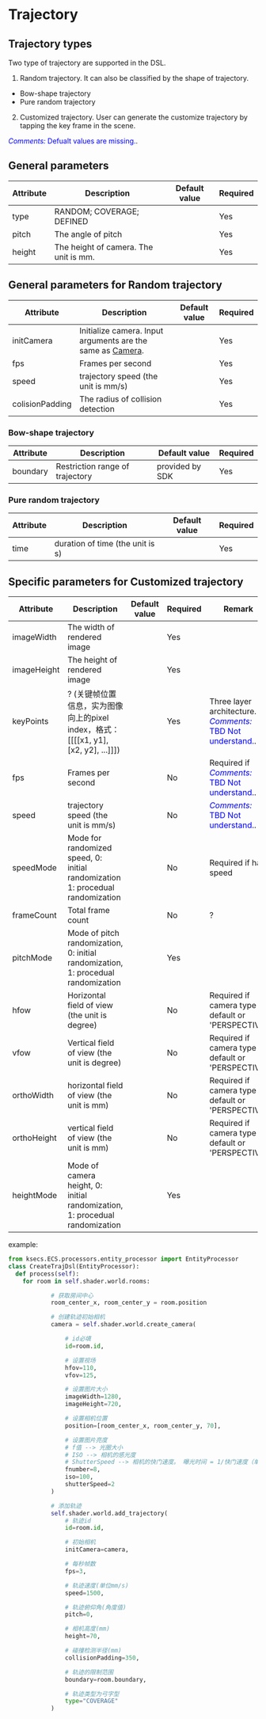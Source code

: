 # Trajectory

## Trajectory types
Two type of trajectory are supported in the DSL.
1. Random trajectory. It can also be classified by the shape of trajectory.
* Bow-shape trajectory
* Pure random trajectory
2. Customized trajectory. User can generate the customize trajectory by tapping the key frame in the scene.

<span style="color:blue">*Comments:* Defualt values are missing.</span>.

## General parameters
|Attribute|Description|Default value|Required|
|---|---|---|---|
|type|RANDOM; COVERAGE; DEFINED||Yes|
|pitch| The angle of pitch | | Yes |
|height| The height of camera. The unit is mm.|| Yes |

## General parameters for Random trajectory
|Attribute|Description|Default value|Required|
|---|---|---|---|
|initCamera|Initialize camera. Input arguments are the same as [Camera](dsl/camera.md). | | Yes |
|fps| Frames per second | | Yes |
|speed| trajectory speed (the unit is mm/s) | | Yes |
|colisionPadding| The radius of collision detection | | Yes |

### Bow-shape trajectory
|Attribute|Description|Default value|Required|
|---|---|---|---|
|boundary|Restriction range of trajectory|provided by SDK|Yes|

### Pure random trajectory
|Attribute|Description|Default value|Required|
|---|---|---|---|
|time|duration of time (the unit is s)||Yes|

## Specific parameters for Customized trajectory
|Attribute|Description|Default value|Required|Remark|
|---|---|---|---|---|
|imageWidth|The width of rendered image||Yes||
|imageHeight|The height of rendered image||Yes||
|keyPoints| ? (关键帧位置信息，实为图像向上的pixel index，格式：[[[[x1, y1], [x2, y2], ...]]]) | | Yes | Three layer architecture. <span style="color:blue">*Comments:* TBD Not understand.</span>.|
|fps| Frames per second | | No | Required if <span style="color:blue">*Comments:* TBD Not understand.</span>. |
|speed| trajectory speed (the unit is mm/s) | | No | <span style="color:blue">*Comments:* TBD Not understand.</span>. |
|speedMode| Mode for randomized speed, 0: initial randomization 1: procedual randomization | | No | Required if has speed |
|frameCount| Total frame count | | No | ? |
|pitchMode| Mode of pitch randomization, 0: initial randomization, 1: procedual randomization | | Yes ||
|hfow| Horizontal field of view (the unit is degree) | | No | Required if camera type is default or 'PERSPECTIVE' |
|vfow| Vertical field of view (the unit is degree) | | No | Required if camera type is default or 'PERSPECTIVE' |
|orthoWidth| horizontal field of view (the unit is mm) | | No | Required if camera type is default or 'PERSPECTIVE' |
|orthoHeight| vertical field of view (the unit is mm) | | No | Required if camera type is default or 'PERSPECTIVE' |
|heightMode| Mode of camera height, 0: initial randomization, 1: procedual randomization | | Yes ||

example:
```python
from ksecs.ECS.processors.entity_processor import EntityProcessor
class CreateTrajDsl(EntityProcessor):
  def process(self):
    for room in self.shader.world.rooms:

            # 获取房间中心
            room_center_x, room_center_y = room.position

            # 创建轨迹初始相机
            camera = self.shader.world.create_camera(

                # id必填
                id=room.id,

                # 设置视场
                hfov=110,
                vfov=125,

                # 设置图片大小
                imageWidth=1280,
                imageHeight=720,

                # 设置相机位置
                position=[room_center_x, room_center_y, 70],

                # 设置图片亮度
                # f值 --> 光圈大小
                # ISO --> 相机的感光度
                # ShutterSpeed --> 相机的快门速度。 曝光时间 = 1/快门速度（单位秒）。例如，shutterSpeed=2表示，暴光时间=1/2秒
                fnumber=8,
                iso=100,
                shutterSpeed=2
            )

            # 添加轨迹
            self.shader.world.add_trajectory(
                # 轨迹id
                id=room.id,

                # 初始相机
                initCamera=camera,

                # 每秒帧数
                fps=3,

                # 轨迹速度(单位mm/s)
                speed=1500,

                # 轨迹俯仰角(角度值)
                pitch=0,

                # 相机高度(mm)
                height=70,

                # 碰撞检测半径(mm)
                collisionPadding=350,

                # 轨迹的限制范围
                boundary=room.boundary,

                # 轨迹类型为弓字型
                type="COVERAGE"
            )
```